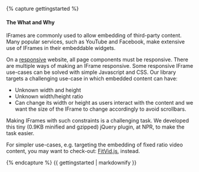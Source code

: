 {% capture gettingstarted %}

#### The What and Why

IFrames are commonly used to allow embedding of third-party content. Many popular services, 
such as YouTube and Facebook, make extensive use of IFrames in their embeddable widgets.

On a [responsive](http://en.wikipedia.org/wiki/Responsive_Web_Design) website, all 
page components must be responsive. There are multiple ways of making an IFrame responsive.
Some responsive IFrame use-cases can be solved with simple Javascript and CSS. Our library
targets a challenging use-case in which embedded content can have:

* Unknown width and height
* Unknown width/height ratio
* Can change its width or height as users interact with the content and we want the size of
the IFrame to change accordingly to avoid scrollbars.

Making IFrames with such constraints is a challenging task. We developed this tiny (0.9KB minified and gzipped) 
jQuery plugin, at NPR, to make the task easier.

For simpler use-cases, e.g. targeting the embedding of fixed ratio video content, you may want to 
check-out: [FitVid.js](http://fitvidsjs.com/), instead.

{% endcapture %}
{{ gettingstarted | markdownify }}
